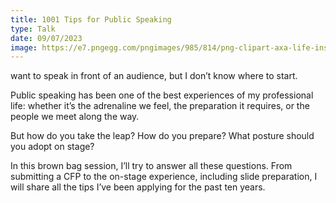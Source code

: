 ```yaml
---
title: 1001 Tips for Public Speaking
type: Talk
date: 09/07/2023
image: https://e7.pngegg.com/pngimages/985/814/png-clipart-axa-life-insurance-logo-assicurazioni-generali-competition-blue-angle.png
---
```


want to speak in front of an audience, but I don’t know where to start.

Public speaking has been one of the best experiences of my professional life: whether it’s the adrenaline we feel, the preparation it requires, or the people we meet along the way.

But how do you take the leap? How do you prepare? What posture should you adopt on stage?

In this brown bag session, I’ll try to answer all these questions. From submitting a CFP to the on-stage experience, including slide preparation, I will share all the tips I’ve been applying for the past ten years.
